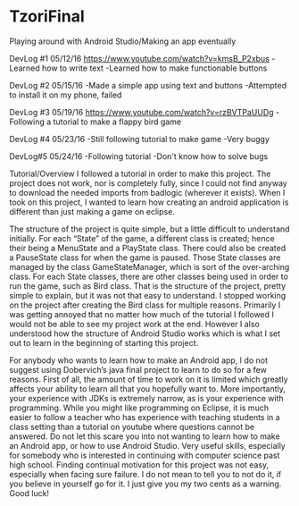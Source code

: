# TzoriFinal
Playing around with Android Studio/Making an app eventually

DevLog #1
05/12/16
https://www.youtube.com/watch?v=kmsB_P2xbus
  -Learned how to write text
  -Learned how to make functionable buttons

DevLog #2
05/15/16
-Made a simple app using text and buttons
-Attempted to install it on my phone, failed

DevLog #3
05/19/16
https://www.youtube.com/watch?v=rzBVTPaUUDg
-Following a tutorial to make a flappy bird game

DevLog #4
05/23/16
-Still following tutorial to make game
-Very buggy

DevLog#5
05/24/16
-Following tutorial
-Don't know how to solve bugs

Tutorial/Overview
I followed a tutorial in order to make this project. The project does not work, nor is completely fully, since I could not find anyway to download the needed imports from badlogic (wherever it exists). When I took on this project, I wanted to learn how creating an android application is different than just making a game on eclipse.

The structure of the project is quite simple, but a little difficult to understand initially. For each “State” of the game, a different class is created; hence their being a MenuState and a PlayState class. There could also be created a PauseState class for when the game is paused. Those State classes are managed by the class GameStateManager, which is sort of the over-arching class. For each State classes, there are other classes being used in order to run the game, such as Bird class. That is the structure of the project, pretty simple to explain, but it was not that easy to understand. 
I stopped working on the project after creating the Bird class for multiple reasons. Primarily I was getting annoyed that no matter how much of the tutorial I followed I would not be able to see my project work at the end. However I also understood how the structure of Android Studio works which is what I set out to learn in the beginning of starting this project. 

For anybody who wants to learn how to make an Android app, I do not suggest using Dobervich’s java final project to learn to do so for a few reasons. First of all, the amount of time to work on it is limited which greatly affects your ability to learn all that you hopefully want to. More importantly, your experience with JDKs is extremely narrow, as is your experience with programming. While you might like programming on Eclipse, it is much easier to follow a teacher who has experience with teaching students in a class setting than a tutorial on youtube where questions cannot be answered.
Do not let this scare you into not wanting to learn how to make an Android app, or how to use Android Studio. Very useful skills, especially for somebody who is interested in continuing with computer science past high school. Finding continual motivation for this project was not easy, especially when facing sure failure. I do not mean to tell you to not do it, if you believe in yourself go for it. I just give you my two cents as a warning. Good luck!
